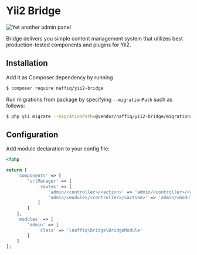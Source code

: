 # Yii2 Bridge

![Yet another admin panel](https://raw.githubusercontent.com/naffiq/yii2-bridge/master/assets/dist/bridge.jpg)

Bridge delivers you simple content management system that utilizes best production-tested
components and plugins for Yii2.

## Installation

Add it as Composer dependency by running
```bash
$ composer require naffiq/yii2-bridge
```

Run migrations from package by specifying `--migrationPath` such as follows:
```bash
$ php yii migrate --migrationPath=@vendor/naffiq/yii2-bridge/migrations
```

## Configuration

Add module declaration to your config file:
```php
<?php

return [
    'components' => [
        'urlManager' => [
            'routes' => [
                'admin/<controller>/<action>' => 'admin/<controller>/<action>', 
                'admin/<module>/<controller>/<action>' => 'admin/<module>/<controller>/<action>' 
            ]            
        ]
    ],
    'modules' => [
        'admin' => [
            'class' => '\naffiq\bridge\BridgeModule'
        ]
    ]
];

```
